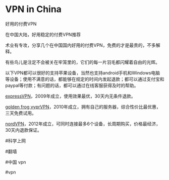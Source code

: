 # VPN in China
好用的付费VPN

在中国大陆，好用稳定的付费VPN推荐

术业有专攻，分享几个在中国国内好用的付费VPN，免费的才是最贵的，不多解释。

有些鸟儿是注定不会被关在牢笼里的，它们的每一片羽毛都闪耀着自由的光辉。

以下VPN都可以很好的支持苹果设备，当然也支持android手机和Windows电脑等设备；使用不满意的话，都能够在规定的时间内发起退款；都可以通过支付宝和paypal等付款；有问题的话，都可以通过在线客服获得及时的帮助。

[expressVPN](http://www.linkev.com/?a_fid=clover)，2009年成立，使用效果最优，30天内无条件退款。

[golden frog vyprVPN](https://www.goldenfrog.com/zh/vyprvpn?offer_id=174&aff_id=3008)，2010年成立，拥有自己的服务器，综合性价比最优惠，三天免费试用。

[nordVPN](https://go.nordvpn.net/aff_c?offer_id=15&aff_id=13110)，2012年成立，可同时连接最多6个设备，长周期购买，价格最经济，30天内退款保证。

#科学上网

#翻墙

#中国 vpn

#vpn
